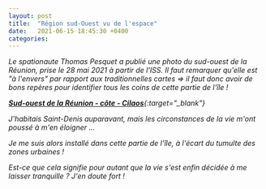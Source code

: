 ```yaml
---
layout: post
title:  "Région sud-Ouest vu de l'espace"
date:   2021-06-15 18:45:30 +0400
categories: 
---
```


*Le spationaute Thomas Pesquet a publié une photo du sud-ouest de la Réunion, prise le 28 mai 2021 à partir de l'ISS. Il faut remarquer qu'elle est "à l'envers" par rapport aux traditionnelles cartes => il faut donc avoir de bons repères pour identifier tous les coins de cette partie de l'île !*

*[**Sud-ouest de la Réunion - côte - Cilaos**](https://www.flickr.com/photos/thom_astro/51244923605/){:target="_blank"}*

*J'habitais Saint-Denis auparavant, mais les circonstances de la vie m'ont poussé à m'en éloigner ...*

*Je me suis alors installé dans cette partie de l'île, à l'écart du tumulte des zones urbaines !*

*Est-ce que cela signifie pour autant que la vie s'est enfin décidée à me laisser tranquille ? J'en doute fort !*